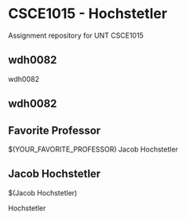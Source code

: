 # CSCE1015 - Hochstetler
Assignment repository for UNT CSCE1015
## wdh0082

wdh0082

## wdh0082

## Favorite Professor
$(YOUR_FAVORITE_PROFESSOR)
Jacob Hochstetler
## Jacob Hochstetler
$(Jacob Hochstetler)

Hochstetler
